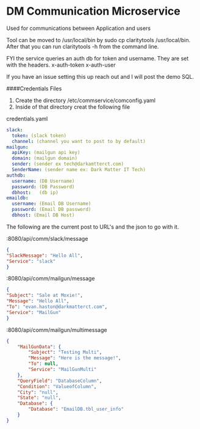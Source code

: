 # DM Communication Microservice
Used for communications between Application and users





Tool can be moved to /usr/local/bin by sudo cp claritytools /usr/local/bin.  After that you can run claritytools -h from the command line. 

FYI the service queries an auth db for token and username. They are set with the headers.
x-auth-token 
x-auth-user

If you have an issue setting this up reach out and I will post the demo SQL.

####Credentials Files

1. Create the directory /etc/commservice/comconfig.yaml
2. Inside of that directory creat the following file 

credentials.yaml

```yaml
slack:
  token: (slack token)
  channel: (channel you want to post to by default)
mailgun:
  apiKey: (mailgun api key)
  domain: (mailgun domain)
  sender: (sender ex tech@darkamtterct.com)
  SenderName: (sender name ex: Dark Matter IT Tech)
authdb:
  username: (DB Username)
  password: (DB Password)
  dbhost:   (db ip)
emaildb:
  username: (Email DB Username)
  password: (Email DB password)
  dbhost: (Email DB Host)

```

The following are the current post to URL's and the json to go with it. 

:8080/api/comm/slack/message

```json 
{
"SlackMessage": "Hello All",
"Service": "slack"
}
```

:8080/api/comm/mailgun/message
```json
{
"Subject": "Sale at Moxie!",
"Message": "Hello All",
"To": "evan.haston@darkmatterct.com",
"Service": "MailGun"
}
```

:8080/api/comm/mailgun/multimessage
```json 
{
	"MailGunData": {
		"Subject": "Testing Multi", 
		"Message": "Here is the message!",
		"To": null, 
		"Service": "MailGunMulti"
	},
	"QueryField": "DatabaseColumn",
	"Condition": "ValueofColumn",
	"City": "null", 
	"State": "null",
	"Database": {
		"Database": "EmailDB.tbl_user_info"
	}
}
```

